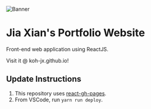 ![Banner](https://i.imgur.com/1OqLKEn.png)

# Jia Xian's Portfolio Website

Front-end web application using ReactJS.

Visit it @ koh-jx.github.io!

## Update Instructions

1. This repository uses [react-gh-pages](https://github.com/gitname/react-gh-pages).
2. From VSCode, run `yarn run deploy`.
